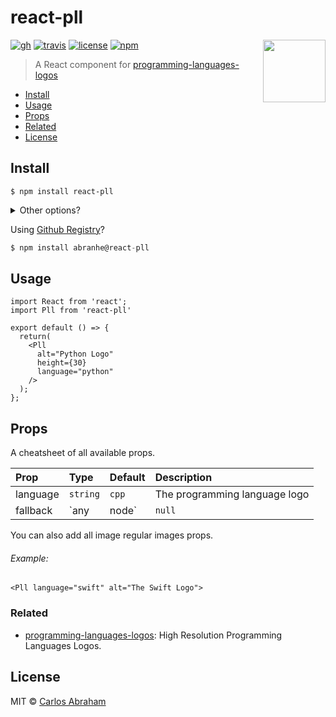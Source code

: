 # react-pll 

[<img src="https://github.com/abranhe/programming-languages-logos/blob/master/src/programming-languages.gif?raw=true" align="right" width="100">](https://languages.abranhe.com)

[![gh](https://github.com/abranhe/react-pll/workflows/build/badge.svg)](https://github.com/abranhe/react-pll/actions)
[![travis](https://img.shields.io/travis/abranhe/react-pll)](https://travis-ci.org/abranhe/react-pll)
[![license](https://img.shields.io/github/license/abranhe/react-pll.svg)](https://github.com/abranhe/react-pll/blob/master/license)
[![npm](https://img.shields.io/npm/v/react-pll.svg?logo=npm)](https://github.com/abranhe/react-pll)

> A React component for [programming-languages-logos](https://github.com/abranhe/programming-languages-logos)

- [Install](#install)
- [Usage](#usage)
- [Props](#props)
- [Related](#related)
- [License](#license)

## Install

```
$ npm install react-pll
```

<details>
<summary>
  Other options?
</summary>

###### ⚠️ DEPRECATED

```
$ npm install @programming-languages-logos@react
```
</details>

Using [Github Registry](https://github.com/features/packages)?

```js
$ npm install abranhe@react-pll
```

## Usage

```
import React from 'react';
import Pll from 'react-pll'

export default () => {
  return(
    <Pll
      alt="Python Logo"
      height={30}
      language="python"
    />
  );
};
```

## Props

A cheatsheet of all available props.

|Prop    |Type      |Default|Description|
|:------ |:-------- |:----- |:--------- |
|language|`string`  |`cpp`  |The programming language logo|
|fallback|`any|node`|`null` |Optional fallback tha renders if the given language doesn't exist|

You can also add all image regular images props.

###### Example:

```
<Pll language="swift" alt="The Swift Logo">
```

### Related

- [programming-languages-logos](https://github.com/abranhe/programming-languages-logos): High Resolution Programming Languages Logos.

## License

MIT © [Carlos Abraham](https://github.com/abranhe)